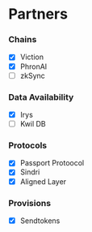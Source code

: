 # Partners

### Chains

* [x] Viction
* [x] PhronAI
* [ ] zkSync

### Data Availability

* [x] Irys
* [ ] Kwil DB

### Protocols

* [x] Passport Protoocol
* [x] Sindri
* [x] Aligned Layer

### Provisions

* [x] Sendtokens
